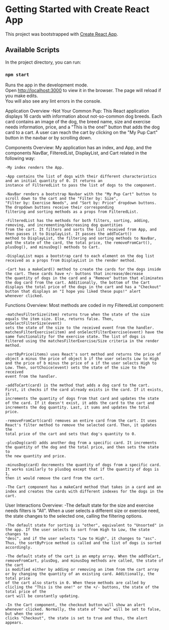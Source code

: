# Getting Started with Create React App
This project was bootstrapped with [Create React App](https://github.com/facebook/create-react-app).

## Available Scripts
In the project directory, you can run:
### `npm start`
Runs the app in the development mode.\
Open [http://localhost:3000](http://localhost:3000) to view it in the browser.
The page will reload if you make edits.\
You will also see any lint errors in the console.

Application Overview -Not Your Common Pup:
    This React application displays 16 cards with information about not-so-common dog breeds. Each card contains
    an image of the dog, the breed name, size and exercise needs information, price, and a "This is the one!" 
    button that adds the dog card to a cart. A user can reach the cart by clicking on the "My Pup Cart" button in
    the navbar or by scrolling down.

Components Overview:
    My application has an index, and App, and the components NavBar, FilteredList, DisplayList, and Cart related in
    the following way:

    -My index renders the App.

    -App contains the list of dogs with their different characteristics and an initial quantity of 0. It returns an
    instance of FilteredList to pass the list of dogs to the component.

    -NavBar renders a bootstrap Navbar with the "My Pup Cart" button to scroll down to the cart and the "Filter by: Size",
    "Filter by: Exercise Needs", and "Sort by: Price" dropdown buttons. The dropdown buttons receive their corresponding
    filtering and sorting methods as a props from FilteredList.

    -FilteredList has the methods for both filters, sorting, adding, removing, and incrementing/decreasing dog quantities
    from the cart. It filters and sorts the list received from App, and then passes it to DisplayList. It passes the addToCart()
    method to DisplayList, the filtering and sorting methods to NavBar, and the state of the card, the total price, the removeFromCart(),
    plusDog(), and minusDog() methods to Cart.

    -DisplayList maps a bootstrap card to each element on the dog list received as a props from DisplayList in the render method.

    -Cart has a makeCard() method to create the cards for the dogs inside the cart. These cards have +/- buttons that increase/decrease
    the quantity of dogs in the card and a "Remove" button that eliminates the dog card from the cart. Additionally, the bottom of the Cart
    displays the total price of the dogs in the cart and has a "Checkout" button that displays an "I hope you liked these pups!" alert 
    whenever clicked.

Functions Overview:
    Most methods are coded in my FilteredList component:

    -matchesFilterSize(item) returns true when the state of the size equals the item size. Else, returns false. Then, onSelectFilterSize(event)
    sets the state of the size to the received event from the handler. matchesFilterExercise(item) and onSelectFilterExercise(event) have the
    same functionality for the exercise state. The list of dogs is filtered using the matchesFilterExercise/Size criteria in the render method.

    -sortByPrice(items) uses React's sort method and returns the price of object a minus the price of object b if the user selects Low to High
    and the price of b minus the price of a if the user selects High to Low. Then, sortChoice(event) sets the state of the size to the received
    event from the handler.

    -addToCart(card) is the method that adds a dog card to the cart. First, it checks if the card already exists in the card. If it exists, it
    increments the quantity of dogs from that card and updates the state of the card. If it doesn't exist, it adds the card to the cart and 
    increments the dog quantity. Last, it sums and updates the total price.

    -removeFromCart(card) removes an entire card from the cart. It uses React's filter method to remove the selected card. Then, it updates the 
    total price of the cart and sets that dog's quantity to 0.

    -plusDog(card) adds another dog from a specific card. It increments the quantity of the dog and the total price, and then sets the state to 
    the new quantity and price.

    -minusDog(card) decrements the quantity of dogs from a specific card. It works similarly to plusDog except that if the quantity of dogs is 1,
    then it would remove the card from the cart.

    -The Cart component has a makeCard method that takes in a card and an index and creates the cards with different indexes for the dogs in the cart.

User Interactions Overview:
    -The default state for the size and exercise needs filters is "All". When a user selects a different size or exercise need, the state changes to
    the selected one, calling the filtering options.

    -The default state for sorting is "other", equivalent to "Unsorted" in the app. If the user selects to sort from High to Low, the state changes to
    "desc", and if the user selects "Low to High", it changes to "asc". Thus, the sortByPrice method is called and the list of dogs is sorted accordingly.

    -The default state of the cart is an empty array. When the addToCart, removeFromCart, plusDog, and minusDog methods are called, the state of the cart 
    is modified either by adding or removing an item from the cart array or by changing the quantity of an existing card. Additionally, the total price
    of the cart also starts in 0. When these methods are called by clicling the "This is the one!" or the +/- buttons, the state of the total price of the 
    cart will be constantly updating.

    -In the Cart component, the checkout button will show an alert whenever clicked. Normally, the state of "show" will be set to false, but when the user
    clicks "Checkout", the state is set to true and thus, the alert appears.



